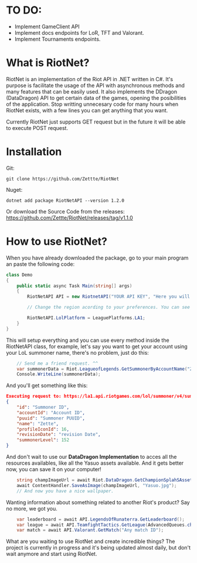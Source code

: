 # TO DO:

- Implement GameClient API
- Implement docs endpoints for LoR, TFT and Valorant.
- Implement Tournaments endpoints.

# What is RiotNet?
RiotNet is an implementation of the Riot API in .NET written in C#. It's purpose is facilitate the usage of the API with asynchronous methods and many features that can be easily used. It also implements the DDragon (DataDragon) API to get certain data of the games, opening the posibilities of the application. Stop writting unnecesary code for many hours when RiotNet exists, with a few lines you can get anything that you want.

Currently RiotNet just supports GET request but in the future it will be able to execute POST request.

# Installation

Git:

```
git clone https://github.com/Zettte/RiotNet
```
Nuget:
```
dotnet add package RiotNetAPI --version 1.2.0
```
Or download the Source Code from the releases: https://github.com/Zettte/RiotNet/releases/tag/v1.1.0

# How to use RiotNet?

When you have already downloaded the package, go to your main program an paste the following code:

```cs
class Demo
{
    public static async Task Main(string[] args)
    {
        RiotNetAPI API = new RiotnetAPI("YOUR API KEY", "Here you will put the location of the riotgames.pem file. If you don't have it don't worry, it's not necessarry if you will not use it");

        // Change the region acording to your preferences. You can see the default platforms and regions in the RiotNetAPI.cs file.

        RiotNetAPI.LolPlatform = LeaguePlatforms.LA1;
    }
}
```

This will setup everything and you can use every method inside the RiotNetAPI class, for example, let's say you want to get your account using your LoL summoner name, there's no problem, just do this:

```cs
    // Send me a friend request. ^^
    var summonerData = Riot.LeagueofLegends.GetSummonerByAccountName("Zette");
    Console.WriteLine(summonerData);
```

And you'll get something like this:

```json
Executing request to: https://la1.api.riotgames.com/lol/summoner/v4/summoners/by-name/Zette/
{
    "id": "Summoner ID",
    "accountId": "Account ID",
    "puuid": "Summoner PUUID",
    "name": "Zette",
    "profileIconId": 16,
    "revisionDate": "revision Date",
    "summonerLevel": 152
}
```
And don't wait to use our **DataDragon Implementation** to acces all the resources availables, like all the Yasuo assets available. And it gets better now, you can save it on your computer!

```cs
    string champImageUrl = await Riot.DataDragon.GetChampionSplahSAsset("Yasuo");
    await ContentHandler.SaveAsImage(champImageUrl, "Yasuo.jpg");
    // And now you have a nice wallpaper.
```
Wanting information about something related to another Riot's product? Say no more, we got you.

```cs
    var leaderboard = await API.LegendsOfRunaterra.GetLeaderboard();
    var league = await API.TeamfightTactics.GetLeague(AdvancedQueues.challengerleagues);
    var match = await API.Valorant.GetMatch("Any match ID");
```

What are you waiting to use RiotNet and create incredible things? The project is currently in progress and it's being updated almost daily, but don't wait anymore and start using RiotNet.


